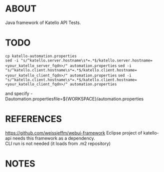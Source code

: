 ABOUT
=====
Java framework of Katello API Tests.

TODO
====
 `cp katello-automation.properties`  
 `sed -i "s/^katello.server.hostname\s*=.*$/katello.server.hostname=<your_katello_server_fqdn>/" automation.properties`
 `sed -i "s/^katello.client.hostname\s*=.*$/katello.client.hostname=<your_katello_client_fqdn>/" automation.properties`
 `sed -i "s/^katello.client.hostname\s*=.*$/katello.client.hostname=<your_katello_client_fqdn>/" automation.properties`  
  
 and specify -Dautomation.propertiesfile=${WORKSPACE}/automation.properties

REFERENCES
==========
https://github.com/weissjeffm/webui-framework
Eclipse project of katello-api needs this framework as a dependency.  
CLI run is not needed (it loads from .m2 repository)

NOTES
=====

